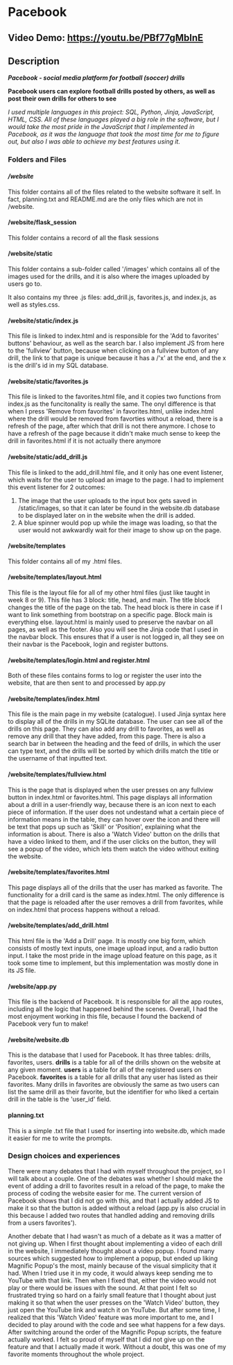 # Pacebook
## Video Demo: https://youtu.be/PBf77gMblnE
## Description

***Pacebook - social media platform for football (soccer) drills***

**Pacebook users can explore football drills posted by others, as well as post their own drills for others to see**


*I used multiple languages in this project: SQL, Python, Jinja, JavaScript, HTML, CSS. All of these languages played a big role in the software, but I would take the most pride in the JavaScript that I implemented in Pacebook, as it was the language that took the most time for me to figure out, but also I was able to achieve my best features using it.*

### Folders and Files

#### */website*
This folder contains all of the files related to the website software it self. In fact, planning.txt and README.md are the only files which are not in /website.

#### /website/flask_session
This folder contains a record of all the flask sessions

#### /website/static
This folder contains a sub-folder called '/images' which contains all of the images used for the drills, and it is also where the images uploaded by users go to.

It also contains my three .js files: add_drill.js, favorites.js, and index.js, as well as styles.css.

#### /website/static/index.js
This file is linked to index.html and is responsible for the 'Add to favorites' buttons' behaviour, as well as the search bar. I also implement JS from here to the 'fullview' button, because when clicking on a fullview button of any drill, the link to that page is unique because it has a /'x' at the end, and the x is the drill's id in my SQL database.

#### /website/static/favorites.js
This file is linked to the favorites.html file, and it copies two functions from index.js as the funcitonality is really the same. The onyl difference is that when I press 'Remove from favorites' in favorites.html, unlike index.html where the drill would be removed from favorties without a reload, there is a refresh of the page, after which that drill is not there anymore. I chose to have a refresh of the page because it didn't make much sense to keep the drill in favorites.html if it is not actually there anymore

#### /website/static/add_drill.js
This file is linked to the add_drill.html file, and it only has one event listener, which waits for the user to upload an image to the page. I had to implement this event listener for 2 outcomes:
1) The image that the user uploads to the input box gets saved in /static/images, so that it can later be found in the website.db database to be displayed later on in the website when the drill is added.
2) A blue spinner would pop up while the image was loading, so that the user would not awkwardly wait for their image to show up on the page.


#### /website/templates
This folder contains all of my .html files.

#### /website/templates/layout.html
This file is the layout file for all of my other html files (just like taught in week 8 or 9). This file has 3 block: title, head, and main. The title block changes the title of the page on the tab. The head block is there in case if I want to link something from bootstrap on a specific page. Block main is everything else. layout.html is mainly used to preserve the navbar on all pages, as well as the footer. Also you will see the Jinja code that I used in the navbar block. This ensures that if a user is not logged in, all they see on their navbar is the Pacebook, login and register buttons.

#### /website/templates/login.html and register.html
Both of these files contains forms to log or register the user into the website, that are then sent to and processed by app.py

#### /website/templates/index.html
This file is the main page in my website (catalogue). I used Jinja syntax here to display all of the drills in my SQLite database. The user can see all of the drills on this page. They can also add any drill to favorites, as well as remove any drill that they have added, from this page. There is also a search bar in between the heading and the feed of drills, in which the user can type text, and the drills will be sorted by which drills match the title or the username of that inputted text.

#### /website/templates/fullview.html
This is the page that is displayed when the user presses on any fullview button in index.html or favorites.html. This page displays all information about a drill in a user-friendly way, because there is an icon next to each piece of information. If the user does not undestand what a certain piece of information means in the table, they can hover over the icon and there will be text that pops up such as 'Skill' or 'Position', explaining what the information is about. There is also a 'Watch Video' button on the drills that have a video linked to them, and if the user clicks on the button, they will see a popup of the video, which lets them watch the video without exiting the website.

#### /website/templates/favorites.html
This page displays all of the drills that the user has marked as favorite. The functionality for a drill card is the same as index.html. The only difference is that the page is reloaded after the user removes a drill from favorites, while on index.html that process happens without a reload.

#### /website/templates/add_drill.html
This html file is the 'Add a Drill' page. It is mostly one big form, which consists of mostly text inputs, one image upload input, and a radio button input. I take the most pride in the image upload feature on this page, as it took some time to implement, but this implementation was mostly done in its JS file.

#### /website/app.py
This file is the backend of Pacebook. It is responsible for all the app routes, including all the logic that happened behind the scenes. Overall, I had the most enjoyment working in this file, because I found the backend of Pacebook very fun to make!

#### /website/website.db
This is the database that I used for Pacebook. It has three tables: drills, favorites, users. **drills** is a table for all of the drills shown on the website at any given moment. **users** is a table for all of the registered users on Pacebook. **favorites** is a table for all drills that any user has listed as their favorites. Many drills in favorites are obviously the same as two users can list the same drill as their favorite, but the identifier for who liked a certain drill in the table is the 'user_id' field.

#### planning.txt
This is a simple .txt file that I used for inserting into website.db, which made it easier for me to write the prompts.

### Design choices and experiences
There were many debates that I had with myself throughout the project, so I will talk about a couple. One of the debates was whether I should make the event of adding a drill to favorites result in a reload of the page, to make the process of coding the website easier for me. The current version of Pacebook shows that I did not go with this, and that I actually added JS to make it so that the button is added without a reload (app.py is also crucial in this because I added two routes that handled adding and removing drills from a users favorites').

Another debate that I had wasn't as much of a debate as it was a matter of not giving up. When I first thought about implementing a video of each drill in the website, I immediately thought about a video popup. I found many sources which suggested how to implement a popup, but ended up liking Magnific Popup's the most, mainly because of the visual simplicity that it had. When I tried use it in my code, it would always keep sending me to YouTube with that link. Then when I fixed that, either the video would not play or there would be issues with the sound. At that point I felt so frustrated trying so hard on a fairly small feature that I thought about just making it so that when the user presses on the 'Watch Video' button, they just open the YouTube link and watch it on YouTube. But after some time, I realized that this 'Watch Video' feature was more important to me, and I decided to play around with the code and see what happens for a few days. After switching around the order of the Magnific Popup scripts, the feature actually worked. I felt so proud of myself that I did not give up on the feature and that I actually made it work. Without a doubt, this was one of my favorite moments throughout the whole project.


